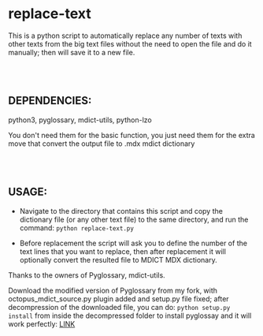 # replace-text


This is a python script to automatically replace any number of texts with other texts from the big text files without the need to open the file and do it manually; then will save it to a new file.


<br />
<br />


## DEPENDENCIES:


python3, pyglossary, mdict-utils, python-lzo

You don't need them for the basic function,  you just need them for the extra move that convert the output file to .mdx mdict dictionary


<br />
<br />


## USAGE:


- Navigate to the directory that contains this script and copy the dictionary file (or any other text file) to the same directory, and  run the command: `python replace-text.py`  

- Before replacement the script will ask you to define the number of the text lines that you want to replace, then after replacement it will optionally convert the resulted file to MDICT MDX dictionary.



Thanks to the owners of Pyglossary, mdict-utils.

Download the modified version of Pyglossary from my fork, with octopus_mdict_source.py plugin added and setup.py file fixed; after decompression of the downloaded file, you can do: `python setup.py install` from inside the decompressed folder to install pyglossay and it will work perfectly: [LINK](https://codeload.github.com/sobaee/pyglossaryfork/zip/refs/tags/5.0.0)
